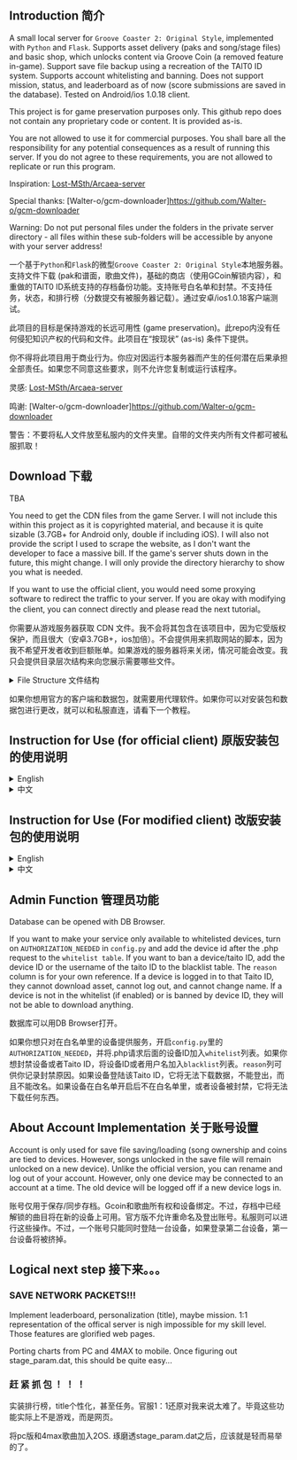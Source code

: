 ## Introduction 简介

A small local server for ```Groove Coaster 2: Original Style```, implemented with ```Python``` and ```Flask```. Supports asset delivery (paks and song/stage files) and basic shop, which unlocks content via Groove Coin (a removed feature in-game). Support save file backup using a recreation of the TAlT0 ID system. Supports account whitelisting and banning. Does not support mission, status, and leaderboard as of now (score submissions are saved in the database). Tested on Android/ios 1.0.18 client.

This project is for game preservation purposes only. This github repo does not contain any proprietary code or content. It is provided as-is.

You are not allowed to use it for commercial purposes. You shall bare all the responsibility for any potential consequences as a result of running this server. If you do not agree to these requirements, you are not allowed to replicate or run this program.

Inspiration: [Lost-MSth/Arcaea-server](https://github.com/Lost-MSth/Arcaea-server)

Special thanks: [Walter-o/gcm-downloader]https://github.com/Walter-o/gcm-downloader

Warning: Do not put personal files under the folders in the private server directory - all files within these sub-folders will be accessible by anyone with your server address!

一个基于```Python```和```Flask```的微型```Groove Coaster 2: Original Style```本地服务器。支持文件下载 (pak和谱面，歌曲文件)，基础的商店（使用GCoin解锁内容），和重做的TAlT0 ID系统支持的存档备份功能。支持账号白名单和封禁。不支持任务，状态，和排行榜（分数提交有被服务器记载）。通过安卓/ios1.0.18客户端测试。

此项目的目标是保持游戏的长远可用性 (game preservation)。此repo内没有任何侵犯知识产权的代码和文件。此项目在“按现状” (as-is) 条件下提供。

你不得将此项目用于商业行为。你应对因运行本服务器而产生的任何潜在后果承担全部责任。如果您不同意这些要求，则不允许您复制或运行该程序。

灵感: [Lost-MSth/Arcaea-server](https://github.com/Lost-MSth/Arcaea-server)

鸣谢: [Walter-o/gcm-downloader]https://github.com/Walter-o/gcm-downloader

警告：不要将私人文件放至私服内的文件夹里。自带的文件夹内所有文件都可被私服抓取！

## Download 下载

TBA

You need to get the CDN files from the game Server. I will not include this within this project as it is copyrighted material, and because it is quite sizable (3.7GB+ for Android only, double if including iOS). I will also not provide the script I used to scrape the website, as I don't want the developer to face a massive bill. If the game's server shuts down in the future, this might change. I will only provide the directory hierarchy to show you what is needed.

If you want to use the official client, you would need some proxying software to redirect the traffic to your server. If you are okay with modifying the client, you can connect directly and please read the next tutorial。

你需要从游戏服务器获取 CDN 文件。我不会将其包含在该项目中，因为它受版权保护，而且很大（安卓3.7GB+，ios加倍）。不会提供用来抓取网站的脚本，因为我不希望开发者收到巨额账单。如果游戏的服务器将来关闭，情况可能会改变。我只会提供目录层次结构来向您展示需要哪些文件。

<details>
<summary>File Structure 文件结构</summary>
<br>

server/

├─ files/

│  ├─ gc2/

│  │  ├─ audio/

│  │  │  ├─ ogg and m4a zips

│  │  ├─ stage/

│  │  │  ├─ zip files for stage

│  │  ├─ model.pak

│  │  ├─ skin.pak

│  │  ├─ tunefile.pak

│  ├─ web/

│  │  ├─ webpage assets

├─ fs.json

├─ 7001.py

├─ config.py

</details>

如果你想用官方的客户端和数据包，就需要用代理软件。如果你可以对安装包和数据包进行更改，就可以和私服直连，请看下一个教程。



## Instruction for Use (for official client) 原版安装包的使用说明

<details>
<summary>English</summary>
<br>

For android 9+ devices, you need to bypass the https protection in order to MITM the connection between game client and server. If you have root, you can install Certificate Authorities to system level, allowing the device to trust it. If you don't have root, I don't think it is possible and you might have to modify the client slightly using the next section.

I did not test this method on iOS. If you know how to proxy stuff there, feel free to continue reading and try the equivalent there.

I will demonstrate the VProxid + Charles method. Install VProxid on your android device. Install Charles on your Windows PC. Charles has a free trial period, but there are ways to register it for free. Please do your own research on that subject.

Install python on your server machine. Download all the assets and server files. Run ipconfig in CMD to obtain your local IPV4, modify config.py to match the IP. In VProxid, create a new profile with server as the server IP, port as 8889, type as socks5, and in "click to select applications", select groove coaster 2. Go back and activate the profile.

Install Charles Certificate Authority on your android device by going to the top bar: Help – SSL Proxying – Install Charles Root Certificate on a mobile device. Follow its instructions. Install the downloaded certificate. If you want to use the first method, follow this (https://gist.github.com/pwlin/8a0d01e6428b7a96e2eb) guide to move the user-level certificate to system level. Once done, go to your system setting – certificates, and double check that Charles certificate appears at the bottom of the system certificates.

After you’re done, open command on windows. Type “ipconfig”, and remember your IPV4 address. This assumes that you are connected to a WIFI, and it should start with 192 or 172. Open the config.py of the private server, and change the IP accordingly. Type “cmd” in the file directory on the top of the file explorer, and press enter. A command prompt will be opened for that directory. Type “python 7000.py” to start the server. If an error pops up, resolve it now – install python for your machine, and install flask module.

In Charles, open top bar: Proxy – Proxy Settings. Enable SOCKS proxy on port 8889. Enable http proxying over socks, include default ports. Then, in top bar: Tools – Map Remote, map a URL to your Server IP address:port, under http. The URL is: https://gc2018.gczero.com. 

![](https://studio.code.org/v3/assets/BDOGr35iuNT4hc06y6O_ES5P96xr3SMqhQ2tdwI1KOY/help1.JPG)


![](https://studio.code.org/v3/assets/BDOGr35iuNT4hc06y6O_ES5P96xr3SMqhQ2tdwI1KOY/test2.JPG)

On your android device, open VProxid. Create a new profile, with the server being your computer’s IP, port being 8889, type being socks5, and select GROOVE 2 using the app selector. Once created, click the play button on the profile to activate it.

![](https://studio.code.org/v3/assets/BDOGr35iuNT4hc06y6O_ES5P96xr3SMqhQ2tdwI1KOY/help3.jpg)

Make sure the private server is running on your PC. Make sure Charles acknowledges the connection from the device. Make sure VProxid is running. Make sure your phone and laptop are under the same network. Start the game, and have fun.
</details>

<details>
<summary>中文</summary>
<br>

对于 Android 9+ 设备，您需要绕过 https 保护才能对游戏客户端和服务器之间的连接进行中间人攻击。 这可以通过至少两种方式完成： 如果您拥有 root 权限，则可以将证书安装到系统级别，从而允许设备信任中间人软件。 或者您可以补丁游戏的客户端数据包里的设置文件。

下方是基于安卓的教程。我不了解iOS系统，如果你了解ios的代理软件，可以继续阅读，然后照葫芦画瓢（

这里展示 VProxid 加 Charles 方法。 在您的 Android 设备上安装 VProxid。 在 Windows PC 上安装 Charles。 Charles 有免费试用期，但有多种方法可以免费注册。 请对此主题进行自己的研究。

在您的 Android 设备上安装 Charles 根证书：顶栏：帮助 – SSL 代理 – 在移动设备上安装 Charles 根证书。 按照其说明进行操作。 安装下载的证书。 如果您想使用第一种方法，请按照此 (https://gist.github.com/pwlin/8a0d01e6428b7a96e2eb) 指南将用户级证书移至系统级。 完成后，转到系统设置 - 证书，并仔细检查 Charles 证书是否出现在系统证书页面底部。

完成后，在 Windows 上打开cmd。 输入“ipconfig”，并记住您的 IPV4 地址。 这里假设你连接到了WIFI，IP应该以192或172开头。打开私服的config.py，并相应地更改IP。 在文件资源管理器顶部的文件目录中输入“cmd”，然后按 Enter。 将打开该目录的命令提示符。 输入“python 7000.py”启动服务器。 如果弹出错误，请立即解决 - 为您的计算机安装 python，安装 Flask 和 sqlite3 模块。

在 Charles 中，打开顶部栏：Proxy – Proxy Settings。 在端口8889上启用SOCKS代理。通过socks启用http代理，包括默认端口。然后，在顶部栏中： Tools – Map Remote，将URL映射到您的服务器IP:端口（http 下）。URL为：https://gc2018.gczero.com。

![](https://studio.code.org/v3/assets/BDOGr35iuNT4hc06y6O_ES5P96xr3SMqhQ2tdwI1KOY/help1.JPG)


![](https://studio.code.org/v3/assets/BDOGr35iuNT4hc06y6O_ES5P96xr3SMqhQ2tdwI1KOY/test2.JPG)

在您的 Android 设备上，打开 VProxid。 创建一个新的配置文件，服务器为您计算机的 IP，端口为 8889，类型为socks5，然后使用应用程序选择器选择 GC2。 创建后，单击配置文件上的播放按钮将其激活。

![](https://studio.code.org/v3/assets/BDOGr35iuNT4hc06y6O_ES5P96xr3SMqhQ2tdwI1KOY/help3.jpg)

确保您的 PC 上正在运行私服。 确保 Charles 提示并正在接收来自设备的连接。 确保 VProxid 正在运行。 确保您的设备和电脑在同一网络下。 开始游戏吧。


</details>

## Instruction for Use (For modified client) 改版安装包的使用说明

<details>
<summary>English</summary>
<br>

By modifying the apk's obb verification function and `obb`'s `settings.cfg`, you can connect to the server without using any proxy software. To do so, decompile `classes.dex` using your favorite `smali` decompiler, and go to `jp.co.groovecoasterzero/BootActivity`. Delete the part in `e()` where the loop is checking for a size, and, if mismatch, override a variable that causes the code to branch into `DownloadActivity`. We want the game to load the obb regardless of its size.

After this, open the game's `obb` with password `eiprblFFv69R83J5`, extract everything, open `settings.cfg`, and edit the `serverUrl` to the `http://ip:port/` of your server. Compress every file with `WinRAR` to zip, using the password to encrypt it. Use `ZIP legacy encryption`. Override the `obb` in `Android/obb/jp.co.groovecoasterzero` and you should be able to connect directly. Just start the game and observe the server.

With iOS, none of the above is necessary as the installation package is a single .ipa. Just edit `settings.cfg` and sideload the ipa.
</details>

<details>
<summary>中文</summary>
<br>

你可以通过修改apk里的obb校验函数然后修改`obb`里的`settings.cfg`来直连私服，无需中继软件。用顺手的`smali`反编译器来反编译`classes.dex`，然后去`jp.co.groovecoasterzero/BootActivity`。删除`e()`里循环检查文件大小的部分。这部分会检查obb文件的大小，如果不一致会修改一个变量跳至`DownloadActivity`。我们想强制游戏读取。

然后打开游戏的`obb`，密码是`eiprblFFv69R83J5`。提取全部文件，打开`settings.cfg`，将`serverUrl`改成私服的`http://ip:端口/`。用`WinRAR`压缩全部文件至zip，用密码加密。用`ZIP legacy encryption`。覆盖`Android/obb/jp.co.groovecoasterzero`里的`obb`，应该就可以直连了。打开游戏，观察私服的输出。

iOS简单得多，只要修改ipa中的`settings.cfg`并侧载即可。
</details>


## Admin Function 管理员功能

Database can be opened with DB Browser.

If you want to make your service only available to whitelisted devices, turn on ```AUTHORIZATION_NEEDED``` in ```config.py``` and add the device id after the .php request to the ```whitelist table```. If you want to ban a device/taito ID, add the device ID or the username of the taito ID to the blacklist table. The ```reason``` column is for your own reference. If a device is logged in to that Taito ID, they cannot download asset, cannot log out, and cannot change name. If a device is not in the whitelist (if enabled) or is banned by device ID, they will not be able to download anything.

数据库可以用DB Browser打开。

如果你想只对在白名单里的设备提供服务，开启```config.py```里的```AUTHORIZATION_NEEDED```，并将.php请求后面的设备ID加入```whitelist```列表。如果你想封禁设备或者Taito ID，将设备ID或者用户名加入```blacklist```列表。```reason```列可供你记录封禁原因。如果设备登陆该Taito ID，它将无法下载数据，不能登出，而且不能改名。如果设备在白名单开启后不在白名单里，或者设备被封禁，它将无法下载任何东西。

## About Account Implementation 关于账号设置

Account is only used for save file saving/loading (song ownership and coins are tied to devices. However, songs unlocked in the save file will remain unlocked on a new device). Unlike the official version, you can rename and log out of your account. However, only one device may be connected to an account at a time. The old device will be logged off if a new device logs in.

账号仅用于保存/同步存档。Gcoin和歌曲所有权和设备绑定。不过，存档中已经解锁的曲目将在新的设备上可用。官方版不允许重命名及登出账号。私服则可以进行这些操作。不过，一个账号只能同时登陆一台设备，如果登录第二台设备，第一台设备将被挤掉。

## Logical next step 接下来。。。

### SAVE NETWORK PACKETS!!!

Implement leaderboard, personalization (title), maybe mission. 1:1 representation of the offical server is nigh impossible for my skill level. Those features are glorified web pages.

Porting charts from PC and 4MAX to mobile. Once figuring out stage_param.dat, this should be quite easy...

### 赶 紧 抓 包 ！ ！ ！

实装排行榜，title个性化，甚至任务。官服1：1还原对我来说太难了。毕竟这些功能实际上不是游戏，而是网页。

将pc版和4max歌曲加入2OS. 琢磨透stage_param.dat之后，应该就是轻而易举的了。


